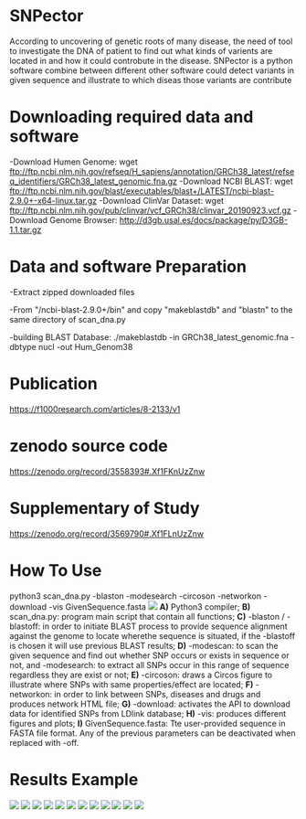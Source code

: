 # SNPector
According to uncovering of genetic roots of many disease, the need of tool to investigate the DNA of patient to find out what
kinds of varients are located in and how it could controbute in the disease. SNPector is a python software combine
between different other software could detect variants in given sequence and illustrate to which diseas those variants are
contribute



# Downloading required data and software
-Download Humen Genome: wget ftp://ftp.ncbi.nlm.nih.gov/refseq/H_sapiens/annotation/GRCh38_latest/refseq_identifiers/GRCh38_latest_genomic.fna.gz
-Download NCBI BLAST: wget ftp://ftp.ncbi.nlm.nih.gov/blast/executables/blast+/LATEST/ncbi-blast-2.9.0+-x64-linux.tar.gz
-Download ClinVar Dataset: wget ftp://ftp.ncbi.nlm.nih.gov/pub/clinvar/vcf_GRCh38/clinvar_20190923.vcf.gz
-Download Genome Browser: http://d3gb.usal.es/docs/package/py/D3GB-1.1.tar.gz


# Data and software Preparation
-Extract zipped downloaded files

-From "/ncbi-blast-2.9.0+/bin" and copy "makeblastdb" and "blastn" to the same directory of scan_dna.py

-building BLAST Database: ./makeblastdb -in GRCh38_latest_genomic.fna -dbtype nucl -out Hum_Genom38


# Publication
https://f1000research.com/articles/8-2133/v1

# zenodo source code
https://zenodo.org/record/3558393#.Xf1FKnUzZnw

# Supplementary of Study
https://zenodo.org/record/3569790#.Xf1FLnUzZnw



# How To Use
python3 scan_dna.py -blaston -modesearch -circoson -networkon -download -vis GivenSequence.fasta
<img src="https://raw.githubusercontent.com/peterhabib/SNPector/master/Updated_Figure(2).jpg">
**A)** Python3 compiler; 
**B)** scan_dna.py: program main script that contain all functions; 
**C)** -blaston / -blastoff: in order to initiate BLAST process to provide sequence alignment against the genome to locate 
wherethe sequence is situated, if the -blastoff is chosen it will use previous BLAST results; 
**D)** -modescan: to scan the given sequence and find out whether SNP occurs or exists in sequence or not, and -modesearch:
to extract all SNPs occur in this range of sequence regardless they are exist or not; 
**E)** -circoson: draws a Circos figure to illustrate where SNPs with same properties/effect are located; 
**F)** -networkon: in order to link between SNPs, diseases and drugs and produces network HTML file; 
**G)** -download: activates the API to download data for identified SNPs from LDlink database; 
**H)** -vis: produces different figures and plots; 
**I)**  GivenSequence.fasta: Tte user-provided sequence in FASTA file format. Any of the previous parameters can be
deactivated when replaced with -off.


# Results Example
<img src="https://raw.githubusercontent.com/peterhabib/SNPector/master/RESULTS/AnnotatedHeatMap_rs199637112.png">

<img src="https://raw.githubusercontent.com/peterhabib/SNPector/master/RESULTS/CounterPlot_rs2072454.png">

<img src="https://raw.githubusercontent.com/peterhabib/SNPector/master/RESULTS/DendoWithHeatMap.png">

<img src="https://raw.githubusercontent.com/peterhabib/SNPector/master/RESULTS/HistWithBoxPlot_rs7801956.png">

<img src="https://raw.githubusercontent.com/peterhabib/SNPector/master/RESULTS/LinearReg_rs199637112.png">

<img src="https://raw.githubusercontent.com/peterhabib/SNPector/master/RESULTS/Lollipop_rs7801956.png">

<img src="https://raw.githubusercontent.com/peterhabib/SNPector/master/RESULTS/MarginalPlotDprime_MAF_rs7801956.png">

<img src="https://raw.githubusercontent.com/peterhabib/SNPector/master/RESULTS/NumericalSemantics_rs17336437.png">

<img src="https://raw.githubusercontent.com/peterhabib/SNPector/master/RESULTS/Screenshot%20from%202019-10-29%2012-03-52.png">

<img src="https://raw.githubusercontent.com/peterhabib/SNPector/master/RESULTS/SeabornHeatMap.png">

<img src="https://raw.githubusercontent.com/peterhabib/SNPector/master/RESULTS/ThreeDimPlot_rs7801956.png">

<img src="https://raw.githubusercontent.com/peterhabib/SNPector/master/RESULTS/animated_volcano.gif">


